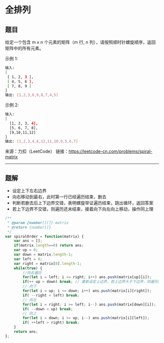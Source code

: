# 全排列

## 题目

给定一个包含 m x n 个元素的矩阵（m 行, n 列），请按照顺时针螺旋顺序，返回矩阵中的所有元素。

示例 1:

```bash
输入:
[
 [ 1, 2, 3 ],
 [ 4, 5, 6 ],
 [ 7, 8, 9 ]
]
输出: [1,2,3,6,9,8,7,4,5]
```

示例 2:

```bash
输入:
[
  [1, 2, 3, 4],
  [5, 6, 7, 8],
  [9,10,11,12]
]
输出: [1,2,3,4,8,12,11,10,9,5,6,7]
```

来源：力扣（LeetCode）
链接：<https://leetcode-cn.com/problems/spiral-matrix>

---

## 题解

- 设定上下左右边界
- 向右移动到最右，此时第一行已经遍历结束，删去
- 判断若删去后上下边界交错，表明螺旋举证遍历结束，跳出循环，返回答案
- 若上下边界不交错，则遍历还未结束，接着向下向左向上移动，操作同上理

```javascript
/**
 * @param {number[][]} matrix
 * @return {number[]}
 */
var spiralOrder = function(matrix) {
    var ans = [];
    if(matrix.length==0) return ans;
    var up = 0;
    var down = matrix.length-1;
    var left = 0;
    var right = matrix[0].length-1;
    while(true) {
        //向右遍历
        for(let i = left; i <= right; i++) ans.push(matrix[up][i]);
        if(++ up > down) break; // 重新设定上边界，若上边界大于下边界，则遍历完成
        // 向下
        for(let i = up; i <= down; i++) ans.push(matrix[i][right]);
        if( --right < left) break;
        // 向左
        for(let i = right; i >= left; i--) ans.push(matrix[down][i]);
        if( --down < up) break;
        // 向上
        for(let i = down; i >= up; i--) ans.push(matrix[i][left]);
        if( ++left > right) break;
    }
    return ans;
};
```
